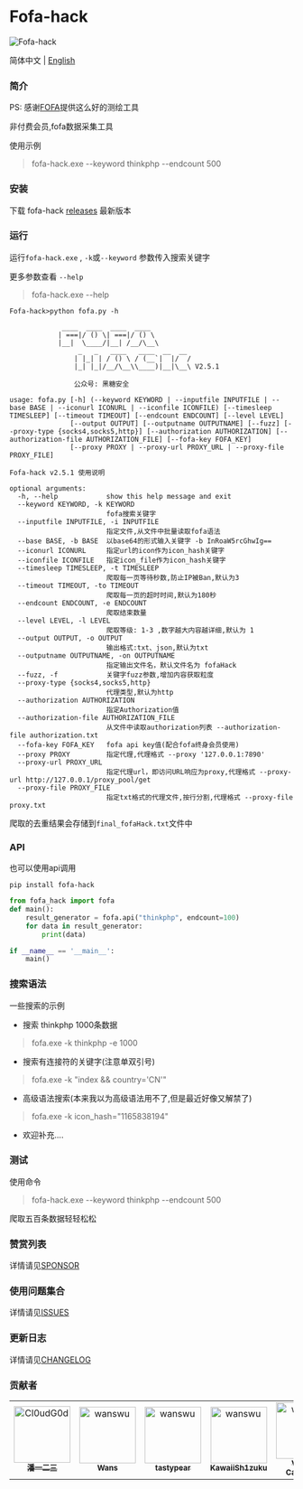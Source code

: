 # Fofa-hack

![Fofa-hack](./images/logo.png)

简体中文 | [English](./docs/EN_README.md)


### 简介

PS: 感谢[FOFA](https://fofa.info/)提供这么好的测绘工具

非付费会员,fofa数据采集工具

使用示例
> fofa-hack.exe --keyword thinkphp --endcount 500


### 安装

下载 fofa-hack [releases](https://github.com/Cl0udG0d/Fofa-hack/releases) 最新版本

### 运行

运行`fofa-hack.exe` , `-k`或`--keyword` 参数传入搜索关键字

更多参数查看 `--help`

> fofa-hack.exe --help

```shell
Fofa-hack>python fofa.py -h

             ____  ____  ____  ____      
            | ===|/ () \| ===|/ () \     
            |__|  \____/|__| /__/\__\    
                 _   _   ____   ____  __  __ 
                | |_| | / () \ / (__`|  |/  /
                |_| |_|/__/\__\\____)|__|\__\ V2.5.1

                公众号: 黑糖安全
            
usage: fofa.py [-h] (--keyword KEYWORD | --inputfile INPUTFILE | --base BASE | --iconurl ICONURL | --iconfile ICONFILE) [--timesleep TIMESLEEP] [--timeout TIMEOUT] [--endcount ENDCOUNT] [--level LEVEL]
               [--output OUTPUT] [--outputname OUTPUTNAME] [--fuzz] [--proxy-type {socks4,socks5,http}] [--authorization AUTHORIZATION] [--authorization-file AUTHORIZATION_FILE] [--fofa-key FOFA_KEY]
               [--proxy PROXY | --proxy-url PROXY_URL | --proxy-file PROXY_FILE]

Fofa-hack v2.5.1 使用说明

optional arguments:
  -h, --help            show this help message and exit
  --keyword KEYWORD, -k KEYWORD
                        fofa搜索关键字
  --inputfile INPUTFILE, -i INPUTFILE
                        指定文件,从文件中批量读取fofa语法
  --base BASE, -b BASE  以base64的形式输入关键字 -b InRoaW5rcGhwIg==
  --iconurl ICONURL     指定url的icon作为icon_hash关键字
  --iconfile ICONFILE   指定icon_file作为icon_hash关键字
  --timesleep TIMESLEEP, -t TIMESLEEP
                        爬取每一页等待秒数,防止IP被Ban,默认为3
  --timeout TIMEOUT, -to TIMEOUT
                        爬取每一页的超时时间,默认为180秒
  --endcount ENDCOUNT, -e ENDCOUNT
                        爬取结束数量
  --level LEVEL, -l LEVEL
                        爬取等级: 1-3 ,数字越大内容越详细,默认为 1
  --output OUTPUT, -o OUTPUT
                        输出格式:txt、json,默认为txt
  --outputname OUTPUTNAME, -on OUTPUTNAME
                        指定输出文件名，默认文件名为 fofaHack
  --fuzz, -f            关键字fuzz参数,增加内容获取粒度
  --proxy-type {socks4,socks5,http}
                        代理类型,默认为http
  --authorization AUTHORIZATION
                        指定Authorization值
  --authorization-file AUTHORIZATION_FILE
                        从文件中读取authorization列表 --authorization-file authorization.txt
  --fofa-key FOFA_KEY   fofa api key值(配合fofa终身会员使用)
  --proxy PROXY         指定代理,代理格式 --proxy '127.0.0.1:7890'
  --proxy-url PROXY_URL
                        指定代理url，即访问URL响应为proxy,代理格式 --proxy-url http://127.0.0.1/proxy_pool/get
  --proxy-file PROXY_FILE
                        指定txt格式的代理文件,按行分割,代理格式 --proxy-file proxy.txt

```

爬取的去重结果会存储到`final_fofaHack.txt`文件中

### API

也可以使用api调用

`pip install fofa-hack`

```python
from fofa_hack import fofa
def main():
    result_generator = fofa.api("thinkphp", endcount=100)
    for data in result_generator:
        print(data)

if __name__ == '__main__':
    main()
```

### 搜索语法
一些搜索的示例

+ 搜索 thinkphp 1000条数据
> fofa.exe -k thinkphp -e 1000

+ 搜索有连接符的关键字(注意单双引号)
> fofa.exe -k "index && country='CN'"

+ 高级语法搜索(本来我以为高级语法用不了,但是最近好像又解禁了)
> fofa.exe -k icon_hash="1165838194"

+ 欢迎补充....

### 测试

使用命令 

> fofa-hack.exe --keyword thinkphp --endcount 500

爬取五百条数据轻轻松松

### 赞赏列表

详情请见[SPONSOR](docs/SPONSOR.md)

### 使用问题集合

详情请见[ISSUES](https://github.com/Cl0udG0d/Fofa-hack/issues)

### 更新日志

详情请见[CHANGELOG](docs/CHANGELOG.md)


### 贡献者

<table>
<tr>
    <td align="center">
        <a href="https://github.com/Cl0udG0d">
            <img src="https://avatars.githubusercontent.com/u/45556496?v=4" width="100;" alt="Cl0udG0d"/>
            <br />
            <sub><b>潘一二三</b></sub>
        </a>
    </td>
    <td align="center">
        <a href="https://github.com/wanswu">
            <img src="https://avatars.githubusercontent.com/u/49047734?v=4" width="100;" alt="wanswu"/>
            <br />
            <sub><b>Wans</b></sub>
        </a>
    </td>
    <td align="center">
        <a href="https://github.com/tastypear">
            <img src="https://avatars.githubusercontent.com/u/1382667?v=4" width="100;" alt="wanswu"/>
            <br />
            <sub><b>tastypear</b></sub>
        </a>
    </td>
    <td align="center">
        <a href="https://github.com/KawaiiSh1zuku">
            <img src="https://avatars.githubusercontent.com/u/51824296?v=4" width="100;" alt="wanswu"/>
            <br />
            <sub><b>KawaiiSh1zuku</b></sub>
        </a>
    </td>
    <td align="center">
        <a href="https://github.com/Valdo-Caeserius">
            <img src="https://avatars.githubusercontent.com/u/148833225?v=4" width="100;" alt="wanswu"/>
            <br />
            <sub><b>Valdo-Caeserius</b></sub>
        </a>
    </td>
    <td align="center">
        <a href="https://github.com/10cks">
            <img src="https://avatars.githubusercontent.com/u/47177550?v=4" width="100;" alt="wanswu"/>
            <br />
            <sub><b>10cks</b></sub>
        </a>
    </td>
<td align="center">
        <a href="https://github.com/fireinrain">
            <img src="https://avatars.githubusercontent.com/u/14249262?v=4" width="100;" alt="fireinrain"/>
            <br />
            <sub><b>10cks</b></sub>
        </a>
    </td>
</tr>
</table>

